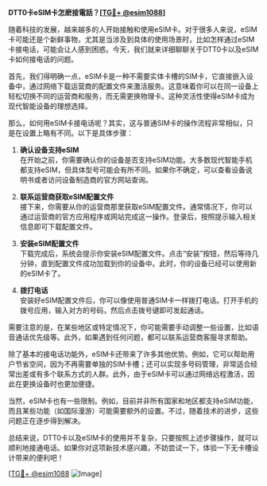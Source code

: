 **DTT0卡eSIM卡怎麽接電話？[[TG💪+ @esim1088](https://t.me/s/esim1088)]**

随着科技的发展，越来越多的人开始接触和使用eSIM卡。对于很多人来说，eSIM卡可能还是个新鲜事物，尤其是当涉及到具体的使用场景时，比如怎样通过eSIM卡接电话，可能会让人感到困惑。今天，我们就来详细聊聊关于DTT0卡以及eSIM卡如何接电话的问题。

首先，我们得明确一点，eSIM卡是一种不需要实体卡槽的SIM卡，它直接嵌入设备中，通过网络下载运营商的配置文件来激活服务。这意味着你可以在同一设备上轻松切换不同的运营商和服务，而无需更换物理卡。这种灵活性使得eSIM卡成为现代智能设备的理想选择。

那么，如何用eSIM卡接电话呢？其实，这与普通SIM卡的操作流程非常相似，只是在设置上略有不同。以下是具体步骤：

1. **确认设备支持eSIM**  
   在开始之前，你需要确认你的设备是否支持eSIM功能。大多数现代智能手机都支持eSIM，但具体型号可能会有所不同。如果你不确定，可以查看设备说明书或者访问设备制造商的官方网站查询。

2. **联系运营商获取eSIM配置文件**  
   接下来，你需要从你的运营商那里获取eSIM配置文件。通常情况下，你可以通过运营商的官方应用程序或网站完成这一操作。登录后，按照提示输入相关信息即可下载配置文件。

3. **安装eSIM配置文件**  
   下载完成后，系统会提示你安装eSIM配置文件。点击“安装”按钮，然后等待几分钟，直到配置文件成功加载到你的设备中。此时，你的设备已经可以使用新的eSIM卡了。

4. **拨打电话**  
   安装好eSIM配置文件后，你可以像使用普通SIM卡一样拨打电话。打开手机的拨号应用，输入对方的号码，然后点击拨号键即可发起通话。

需要注意的是，在某些地区或特定情况下，你可能需要手动调整一些设置，比如语音通话优先级等。此外，如果遇到任何问题，都可以联系运营商客服寻求帮助。

除了基本的接电话功能外，eSIM卡还带来了许多其他优势。例如，它可以帮助用户节省空间，因为不再需要单独的SIM卡槽；还可以实现多号码管理，非常适合经常出差或有多个联系方式的人群。此外，由于eSIM卡可以通过网络远程激活，因此在更换设备时也更加便捷。

当然，eSIM卡也有一些限制。例如，目前并非所有国家和地区都支持eSIM功能，而且某些功能（如国际漫游）可能需要额外的设置。不过，随着技术的进步，这些问题正在逐步得到解决。

总结来说，DTT0卡以及eSIM卡的使用并不复杂，只要按照上述步骤操作，就可以顺利地接通电话。如果你对这项新技术感兴趣，不妨尝试一下，体验一下无卡槽设计带来的便利吧！

[[TG💪+ @esim1088](https://t.me/s/esim1088) ![Image](https://i.postimg.cc/4NQfJmqS/Snipaste-2025-05-13-00-14-12.png)]